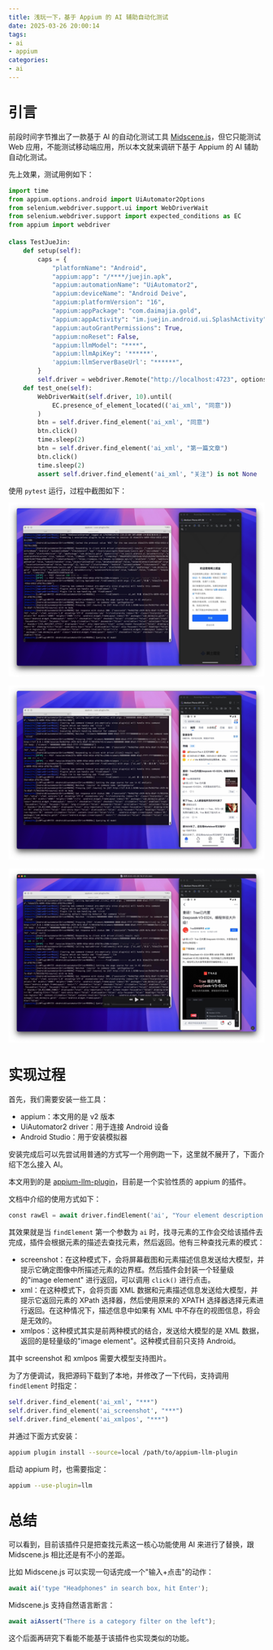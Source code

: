 ```yaml
---
title: 浅玩一下，基于 Appium 的 AI 辅助自动化测试
date: 2025-03-26 20:00:14
tags:
- ai
- appium
categories:
- ai
---
```


# 引言
前段时间字节推出了一款基于 AI 的自动化测试工具 [Midscene.js](https://midscenejs.com/)，但它只能测试 Web 应用，不能测试移动端应用，所以本文就来调研下基于 Appium 的 AI 辅助自动化测试。

先上效果，测试用例如下：

```python
import time
from appium.options.android import UiAutomator2Options
from selenium.webdriver.support.ui import WebDriverWait
from selenium.webdriver.support import expected_conditions as EC
from appium import webdriver

class TestJueJin:
    def setup(self):
        caps = {
            "platformName": "Android",
            "appium:app": "/****/juejin.apk",
            "appium:automationName": "UiAutomator2",
            "appium:deviceName": "Android Deive",
            "appium:platformVersion": "16",
            "appium:appPackage": "com.daimajia.gold",
            "appium:appActivity": "im.juejin.android.ui.SplashActivity",
            "appium:autoGrantPermissions": True,
            "appium:noReset": False,
            "appium:llmModel": "****",
            "appium:llmApiKey": '******',
            'appium:llmServerBaseUrl': "******",
        }
        self.driver = webdriver.Remote("http://localhost:4723", options=UiAutomator2Options().load_capabilities(caps))
    def test_one(self):
        WebDriverWait(self.driver, 10).until(
            EC.presence_of_element_located(('ai_xml', "同意"))
        )
        btn = self.driver.find_element('ai_xml', "同意")
        btn.click()
        time.sleep(2)
        btn = self.driver.find_element('ai_xml', "第一篇文章")
        btn.click()
        time.sleep(2)
        assert self.driver.find_element('ai_xml', "关注") is not None

```

使用 `pytest` 运行，过程中截图如下：

![](./ai-auto-test/1.jpg)

![](./ai-auto-test/2.jpg)

![](./ai-auto-test/3.jpg)

# 实现过程
首先，我们需要安装一些工具：

* appium：本文用的是 v2 版本
* UiAutomator2 driver：用于连接 Android 设备
* Android Studio：用于安装模拟器

安装完成后可以先尝试用普通的方式写一个用例跑一下，这里就不展开了，下面介绍下怎么接入 AI。

本文用到的是 [appium-llm-plugin](https://github.com/headspinio/appium-llm-plugin/)，目前是一个实验性质的 appium 的插件。

文档中介绍的使用方式如下：

```python
const rawEl = await driver.findElement('ai', "Your element description here")
```

其效果就是当 `findElement` 第一个参数为 `ai` 时，找寻元素的工作会交给该插件去完成，插件会根据元素的描述去查找元素，然后返回。他有三种查找元素的模式：

* screenshot：在这种模式下，会将屏幕截图和元素描述信息发送给大模型，并提示它确定图像中所描述元素的边界框。然后插件会封装一个轻量级的"image element" 进行返回，可以调用 `click()` 进行点击。
* xml：在这种模式下，会将页面 XML 数据和元素描述信息发送给大模型，并提示它返回元素的 XPath 选择器，然后使用原来的 XPATH 选择器选择元素进行返回。在这种情况下，描述信息中如果有 XML 中不存在的视图信息，将会是无效的。
* xmlpos：这种模式其实是前两种模式的结合，发送给大模型的是 XML 数据，返回的是轻量级的"image element"。这种模式目前只支持 Android。

其中 screenshot 和 xmlpos 需要大模型支持图片。

为了方便调试，我把源码下载到了本地，并修改了一下代码，支持调用 `findElement` 时指定：

```python
self.driver.find_element('ai_xml', "***")
self.driver.find_element('ai_screenshot', "***")
self.driver.find_element('ai_xmlpos', "***")
```

并通过下面方式安装：

```bash
appium plugin install --source=local /path/to/appium-llm-plugin
```

启动 appium 时，也需要指定：

```bash
appium --use-plugin=llm
```

# 总结
可以看到，目前该插件只是把查找元素这一核心功能使用 AI 来进行了替换，跟 Midscene.js 相比还是有不小的差距。

比如 Midscene.js 可以实现一句话完成一个"输入+点击"的动作：

```js
await ai('type "Headphones" in search box, hit Enter');
```

Midscene.js 支持自然语言断言：

```js
await aiAssert("There is a category filter on the left");
```

这个后面再研究下看能不能基于该插件也实现类似的功能。